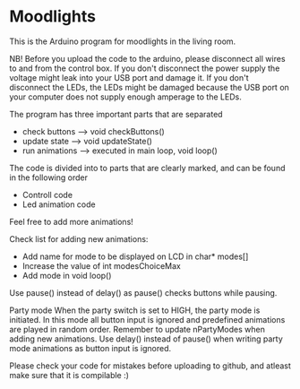 # Moodlights

This is the Arduino program for moodlights in the living room. 

NB! Before you upload the code to the arduino, please disconnect all wires to and from the control box. If you don't disconnect the power supply the voltage might leak into your USB port and damage it. If you don't disconnect the LEDs, the LEDs might be damaged because the USB port on your computer does not supply enough amperage to the LEDs. 

The program has three important parts that are separated
 - check buttons          -->     void checkButtons()
 - update state           -->     void updateState()
 - run animations         -->     executed in main loop, void loop()

The code is divided into to parts that are clearly marked, and can be found in the following order
- Controll code
- Led animation code

Feel free to add more animations!


Check list for adding new animations: 
- Add name for mode to be displayed on LCD in char* modes[]
- Increase the value of int modesChoiceMax
- Add mode in void loop()

Use pause() instead of delay() as pause() checks buttons while pausing. 


Party mode
When the party switch is set to HIGH, the party mode is initiated. In this mode all button input is ignored and predefined animations are played in random order. Remember to update nPartyModes when adding new animations. Use delay() instead of pause() when writing party mode animations as button input is ignored.  

Please check your code for mistakes before uploading to github, and atleast make sure that it is compilable :)


